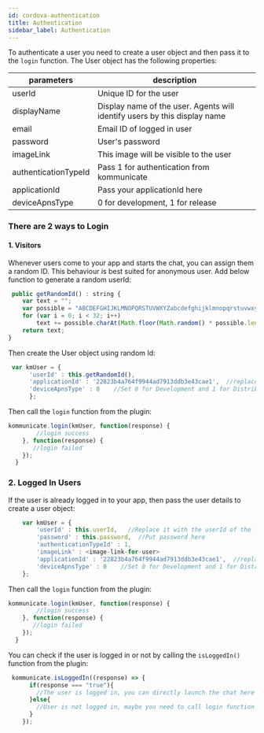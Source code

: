 ```yaml
---
id: cordova-authentication
title: Authentication
sidebar_label: Authentication
---
```


To authenticate a user you need to create a user object and then pass it to the `login` function. The User object has the following properties:

|parameters | description|
|---    |---    |
|userId | Unique ID for the user|
|displayName | Display name of the user. Agents will identify users by this display name|
|email | Email ID of logged in user|
|password | User's password|
|imageLink | This image will be visible to the user |
|authenticationTypeId | Pass 1 for authentication from kommunicate |
|applicationId | Pass your applicationId here |
|deviceApnsType | 0 for development, 1 for release |

### There are 2 ways to Login
#### **1. Visitors**
Whenever users come to your app and starts the chat, you can assign them a random ID. This behaviour is best suited for anonymous user.
Add below function to generate a random userId:

```js
 public getRandomId() : string {
    var text = "";
    var possible = "ABCDEFGHIJKLMNOPQRSTUVWXYZabcdefghijklmnopqrstuvwxyz0123456789";
    for (var i = 0; i < 32; i++)
        text += possible.charAt(Math.floor(Math.random() * possible.length));
    return text;
}
```
Then create the User object using random Id:
```js
 var kmUser = {
      'userId' : this.getRandomId(),
      'applicationId' : '22823b4a764f9944ad7913ddb3e43cae1',  //replace this with your Application Key from Applozic Dashboard
      'deviceApnsType' : 0    //Set 0 for Development and 1 for Distribution (Release)
      };
```
Then call the `login` function from the plugin:

```js
kommunicate.login(kmUser, function(response) {
        //login success
    }, function(response) {
       //login failed
    });
  }
```

### **2. Logged In Users**
If the user is already logged in to your app, then pass the user details to create a user object:
```js
    var kmUser = {
        'userId' : this.userId,   //Replace it with the userId of the logged in user
        'password' : this.password,  //Put password here
        'authenticationTypeId' : 1,
        'imageLink' : <image-link-for-user>
        'applicationId' : '22823b4a764f9944ad7913ddb3e43cae1',  //replace this with your Application Key from Applozic Dashboard
        'deviceApnsType' : 0    //Set 0 for Development and 1 for Distribution (Release)
    };
```
Then call the `login` function from the plugin:

```js
kommunicate.login(kmUser, function(response) {
        //login success
    }, function(response) {
       //login failed
    });
  }
```

You can check if the user is logged in or not by calling the `isLoggedIn()` function from the plugin:

```js
 kommunicate.isLoggedIn((response) => {
      if(response === "true"){
        //The user is logged in, you can directly launch the chat here 
      }else{
        //User is not logged in, maybe you need to call login function here
      }
    });
```
